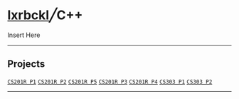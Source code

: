 # [lxrbckl](https://github.com/lxRbckl/lxRbckl/blob/main/README.md)╱C++
<p align="justify">
Insert Here
</p>

---

## Projects
[`CS201R P1`](https://github.com/ala2q6/CS201R-P1/tree/main) 
[`CS201R P2`](https://github.com/ala2q6/CS201R-P2/tree/main)
[`CS201R P5`](https://github.com/ala2q6/CS201R-P5/tree/main)
[`CS201R P3`](https://github.com/ala2q6/CS201R-P3/tree/main)
[`CS201R P4`](https://github.com/ala2q6/CS201R-P4/tree/main)
[`CS303 P1`](https://github.com/ala2q6/CS303-P1/tree/main)
[`CS303 P2`](https://github.com/ala2q6/CS303-P2/tree/main)

---